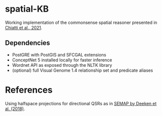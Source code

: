 # spatial-KB
Working implementation of the commonsense spatial reasoner presented in 
[Chiatti et al., 2021](https://arxiv.org/abs/2104.00387).

## Dependencies
* PostGRE with PostGIS and SFCGAL extensions  
* ConceptNet 5 installed locally for faster inference
* Wordnet API as exposed through the NLTK library 
* (optional) full Visual Genome 1.4 relationship set and predicate aliases

# References 
Using halfspace projections for directional QSRs as in [SEMAP by Deeken et al. (2018)](https://www.sciencedirect.com/science/article/pii/S0921889017306565).
